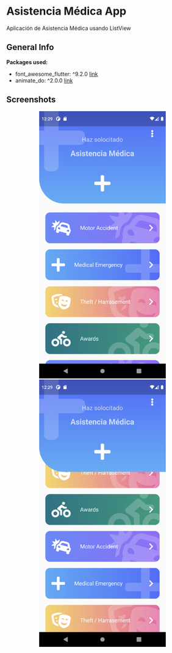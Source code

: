 # Asistencia Médica App

Aplicación de Asistencia Médica usando ListView


## General Info

**Packages used:**

- font_awesome_flutter: ^9.2.0 [link](https://pub.dev/packages/font_awesome_flutter)
- animate_do: ^2.0.0 [link](https://pub.dev/packages/animate_do)

## Screenshots
<p align="center">
<img src="https://github.com/laguierre/emergy_app/blob/master/screenshots/Screenshot_1645489792.png" height="700">
<img src="https://github.com/laguierre/emergy_app/blob/master/screenshots/Screenshot_1645489798.png" height="700">
</p>
